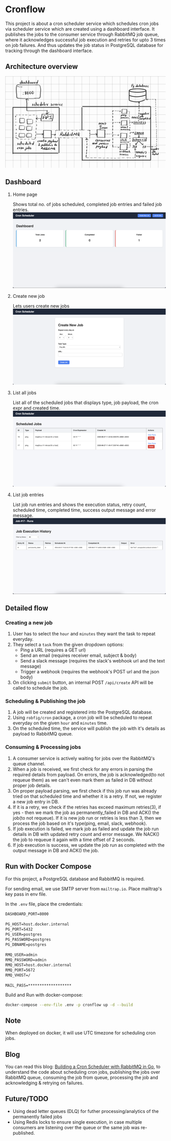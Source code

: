 # Cronflow

This project is about a cron scheduler service which schedules cron jobs via scheduler service which are created using a dashboard interface. It publishes the jobs to the consumer service through RabbitMQ job queue, where it acknowledges successful job execution and retries for upto 3 times on job failures. And thus updates the job status in PostgreSQL database for tracking through the dashboard interface.

## Architecture overview

![Architecture](./images/architecture.jpg)

## Dashboard

1. Home page

   Shows total no. of jobs scheduled, completed job entries and failed job entries.
   ![Home Page](./images/home.png)

2. Create new job

   Lets users create new jobs
   ![Create New Job Page](./images/create_new.png)

3. List all jobs

   List all of the scheduled jobs that displays type, job payload, the cron expr and created time.
   ![List All Jobs Page](./images/list_jobs.png)

4. List job entries

   List job run entries and shows the execution status, retry count, scheduled time, completed time, success output message and error message.
   ![List Job Entries Page](./images/list_job_runs.png)

## Detailed flow

### Creating a new job

1. User has to select the `hour` and `minutes` they want the task to repeat everyday.
2. They select a `task` from the given dropdown options:
   - Ping a URL (requires a GET url)
   - Send an email (requires receiver email, subject & body)
   - Send a slack message (requires the slack's webhook url and the text message)
   - Trigger a webhook (requires the webhook's POST url and the json body)
3. On clicking `submit` button, an internal POST `/api/create` API will be called to schedule the job.

### Scheduling & Publishing the job

1. A job will be created and registered into the PostgreSQL database.
2. Using `robfig/cron` package, a cron job will be scheduled to repeat everyday on the given `hour` and `minutes` time.
3. On the scheduled time, the service will publish the job with it's details as payload to RabbitMQ queue.

### Consuming & Processing jobs

1. A consumer service is actively waiting for jobs over the RabbitMQ's queue channel.
2. When a job is received, we first check for any errors in parsing the required details from payload. On errors, the job is acknowledged(to not requeue them) as we can't even mark them as failed in DB without proper job details.
3. On proper payload parsing, we first check if this job run was already tried on that scheduled time and whether it is a retry. If not, we register a new job entry in DB.
4. If it is a retry, we check if the retries has exceed maximum retries(3), if yes - then we mark the job as permanently_failed in DB and ACK() the job(to not requeue). If it is new job run or retries is less than 3, then we process the job based on it's type(ping, email, slack, webhook).
5. If job execution is failed, we mark job as failed and update the job run details in DB with updated retry count and error message. We NACK() the job to requeue it again with a time offset of 2 seconds.
6. If job execution is success, we update the job run as completed with the output message in DB and ACK() the job.

## Run with Docker Compose

For this project, a PostgreSQL database and RabbitMQ is required.

For sending email, we use SMTP server from `mailtrap.io`. Place mailtrap's key pass in env file.

In the `.env` file, place the credentials:

```env
DASHBOARD_PORT=8000

PG_HOST=host.docker.internal
PG_PORT=5432
PG_USER=postgres
PG_PASSWORD=postgres
PG_DBNAME=postgres

RMQ_USER=admin
RMQ_PASSWORD=admin
RMQ_HOST=host.docker.internal
RMQ_PORT=5672
RMQ_VHOST=/

MAIL_PASS=*******************
```

Build and Run with docker-compose:

```bash
docker-compose --env-file .env -p cronflow up -d --build
```

## Note

When deployed on docker, it will use UTC timezone for scheduling cron jobs.

## Blog

You can read this blog: [Building a Cron Scheduler with RabbitMQ in Go](https://blog.anikety.com/building-a-cron-scheduler-with-rabbitmq-in-go), to understand the code about scheduling cron jobs, publishing the jobs over RabbitMQ queue, consuming the job from queue, processing the job and acknowledging & retrying on failures.

## Future/TODO

- Using dead letter queues (DLQ) for futher processing/analytics of the permanently failed jobs
- Using Redis locks to ensure single execution, in case multiple consumers are listening over the queue or the same job was re-published.
